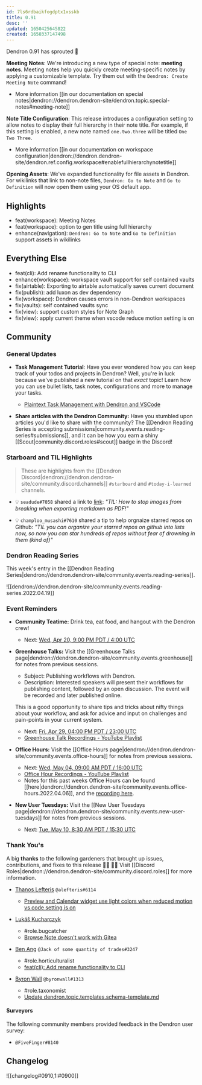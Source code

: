 ```yaml
---
id: 7ls6rdbaikfogdptx1xsskb
title: 0.91
desc: ''
updated: 1650425645822
created: 1650337147498
---
```


Dendron 0.91 has sprouted  🌱

**Meeting Notes**: We're introducing a new type of special note: **meeting notes**. Meeting notes help you quickly create meeting-specific notes by applying a customizable template. Try them out with the `Dendron: Create Meeting Note` command!

- More information [[in our documentation on special notes|dendron://dendron.dendron-site/dendron.topic.special-notes#meeting-note]]

**Note Title Configuration**: This release introduces a configuration setting to allow notes to display their full hierarchy in their note title. For example, if this setting is enabled, a new note named `one.two.three` will be titled  `One Two Three`.

- More information [[in our documentation on workspace configuration|dendron://dendron.dendron-site/dendron.ref.config.workspace#enablefullhierarchynotetitle]]

**Opening Assets**: We've expanded functionality for file assets in Dendron. For wikilinks that link to non-note files, `Dendron: Go to Note` and `Go to Definition` will now open them using your OS default app.


## Highlights
- feat(workspace): Meeting Notes 
- feat(workspace): option to gen title using full hierarchy 
- enhance(navigation): `Dendron: Go to Note` and `Go to Definition` support assets in wikilinks

## Everything Else
- feat(cli): Add rename functionality to CLI
- enhance(workspace): workspace vault support for self contained vaults
- fix(airtable): Exporting to airtable automatically saves current document
- fix(publish): add luxon as dev dependency
- fix(workspace): Dendron causes errors in non-Dendron workspaces
- fix(vaults): self contained vaults sync
- fix(view): support custom styles for Note Graph
- fix(view): apply current theme when vscode reduce motion setting is on

## Community

### General Updates
- **Task Management Tutorial**: Have you ever wondered how you can keep track of your todos and projects in Dendron? Well, you're in luck because we've published a new tutorial on that *exact* topic! Learn how you can use bullet lists, task notes, configurations and more to manage your tasks.
    - [Plaintext Task Management with Dendron and VSCode](https://blog.dendron.so/notes/1jynrsx70fh3mihhrhikrf8)

- **Share articles with the Dendron Community:** Have you stumbled upon articles you'd like to share with the community? The [[Dendron Reading Series is accepting submissions|community.events.reading-series#submissions]], and it can be how you earn a shiny [[Scout|community.discord.roles#scout]] badge in the Discord!

### Starboard and TIL Highlights
> These are highlights from the [[Dendron Discord|dendron://dendron.dendron-site/community.discord.channels]] `#starboard` and `#today-i-learned` channels.

- 💡 `seadude#7058` shared a link to [link](https://github.com/yzane/vscode-markdown-pdf/issues/279): _"TIL: How to stop images from breaking when exporting markdown as PDF!"_

- 💡 `champloo_musashi#7610` shared a tip to help orgnaize starred repos on Github: _"TIL you can organize your starred repos on github into lists now, so now you can star hundreds of repos without fear of drowning in them (kind of)"_

### Dendron Reading Series

This week's entry in the [[Dendron Reading Series|dendron://dendron.dendron-site/community.events.reading-series]].

![[dendron://dendron.dendron-site/community.events.reading-series.2022.04.19]]

### Event Reminders

- **Community Teatime:** Drink tea, eat food, and hangout with the Dendron crew!
    - Next: [Wed, Apr 20, 9:00 PM PDT / 4:00 UTC](https://link.dendron.so/luma)
- **Greenhouse Talks:** Visit the [[Greenhouse Talks page|dendron://dendron.dendron-site/community.events.greenhouse]] for notes from previous sessions.
    - Subject: Publishing workflows with Dendron.
    - Description: Interested speakers will present their workflows for publishing content, followed by an open discussion. The event will be recorded and later published online.
    
    This is a good opportunity to share tips and tricks about nifty things about your workflow, and ask for advice and input on challenges and pain-points in your current system.
    - Next: [Fri, Apr 29, 04:00 PM PDT / 23:00 UTC](https://link.dendron.so/luma)
    - [Greenhouse Talk Recordings - YouTube Playlist](https://link.dendron.so/greenhouse)
- **Office Hours:** Visit the [[Office Hours page|dendron://dendron.dendron-site/community.events.office-hours]] for notes from previous sessions.
    - Next: [Wed, May 04, 09:00 AM PDT / 16:00 UTC](https://link.dendron.so/luma)
    - [Office Hour Recordings - YouTube Playlist](https://link.dendron.so/6yPa)
    - Notes for this past weeks Office Hours can be found [[here|dendron://dendron.dendron-site/community.events.office-hours.2022.04.06]], and the [recording here](https://www.youtube.com/watch?v=-CK7DmkvNzA).
- **New User Tuesdays:** Visit the [[New User Tuesdays page|dendron://dendron.dendron-site/community.events.new-user-tuesdays]] for notes from previous sessions.
    - Next: [Tue, May 10, 8:30 AM PDT / 15:30 UTC](https://link.dendron.so/luma)
    
### Thank You's

A big **thanks** to the following gardeners that brought up issues, contributions, and fixes to this release :man_farmer: :woman_farmer: 
Visit [[Discord Roles|dendron://dendron.dendron-site/community.discord.roles]] for more information.

- [Thanos Lefteris](https://github.com/alefteris) `@alefteris#6114`
    - [Preview and Calendar widget use light colors when reduced motion vs code setting is on](https://github.com/dendronhq/dendron/issues/2738)
    
    
- [Lukáš Kucharczyk](https://github.com/KucharczykL)
    - #role.bugcatcher
    - [Browse Note doesn't work with Gitea](https://github.com/dendronhq/dendron/issues/2776)


- [Ben Ang](https://github.com/benhsm) `@Jack of some quantity of trades#3247`
    - #role.horticulturalist
    - [feat(cli): Add rename functionality to CLI](https://github.com/dendronhq/dendron/pull/2408)


- [Byron Wall](https://github.com/byronwall) `@byronwall#1313`
    - #role.taxonomist
    - [Update dendron.topic.templates.schema-template.md](https://github.com/dendronhq/dendron-site/pull/475)

#### Surveyors

The following community members provided feedback in the Dendron user survey:

- `@FiveFinger#8140`

## Changelog
![[changelog#0910,1:#0900]]
